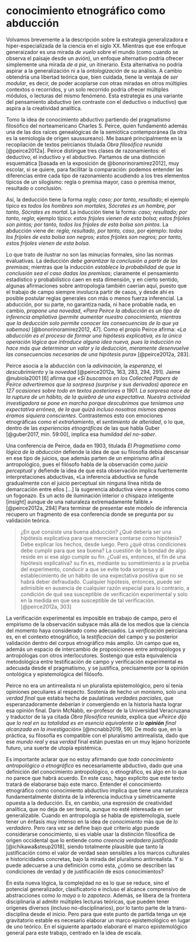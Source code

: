 # conocimiento etnográfico como abducción

Volvamos brevemente a la descripción sobre la estrategia generalizadora e hiper-especializada de la ciencia en el siglo XX. Mientras que ese enfoque generaizador es una mirada *de vuelo* sobre el mundo (como cuando se observa el paisaje desde un avión), un enfoque alternativo podría ofrecer simplemente una mirada *de a pie*, un itinerario. Esta alternativa no podría aspirar a la generalización ni a la *ontologización* de su análisis. A cambio obtendría una libertad teórica que, bien cuidada, tiene la ventaja de *ser modular*, es decir, de poder acoplarse con otras miradas en otros múltiples contextos o recorridos, y un solo recorrido podría ofrecer múltiples módulos, o lecturas del mismo fenómeno. Esta estrategia es una variante del pensamiento abductivo (en contraste con el deductivo o inductivo) que aspira a la creatividad analítica.

Tomo la idea de conocimiento abductivo partiendo del pragmatismo filosófico del norteamericano Charles S. Peirce, quien fundamentó además una de las dos raíces genealógicas de la semiótica contemporánea (la otra es la semiología de origen saussureano). Me basaré principalmente en la recopilación de textos peircianos titulada *Obra filosófica reunida* [@peirce2012a]. Peirce distingue tres clases de razonamientos: el deductivo, el inductivo y el abductivo. Partamos de una distinción esquemática [basada en la exposición de @bonorinoramirez2012], muy escolar, si se quiere, para facilitar la comparación: podemos entender las diferencias entre cada tipo de razonamiento acudiendo a los tres elementos típicos de un silogismo: regla o premisa mayor, caso o premisa menor, resultado o conclusión.

Así, la deducción tiene la forma *regla; caso; por tanto, resultado*; el ejemplo típico es *todos los hombres son mortales, Sócrates es un hombre, por tanto, Sócrates es mortal*. La inducción tiene la forma: *caso; resultado; por tanto, regla*; ejemplo típico: *estos frijoles vienen de esta bolsa; estos frijoles son pintos; por tanto, todos los frijoles de esta bolsa son pintos*. La abducción viene de: *regla; resultado, por tanto, caso*, por ejemplo: *todos los frijoles de esta bolsa son negros; estos frijoles son negros; por tanto, estos frijoles vienen de esta bolsa*.

Lo que trato de ilustrar no son las minucias formales, sino las normas evaluativas. La deducción *debe garantizar la conclusión a partir de las premisas*; mientras que la inducción *establece la probabilidad de que la conclusión sea el caso dadas las premisas*; claramente el pensamiento estadístico y probabilístico caen en esta dimensión, y en cierto sentido, algunas afirmaciones sobre antropología también caerían aquí, puesto que el trabajo de campo siempre involucra partir de casos, y desde ahí es posible postular reglas generales con más o menos fuerza inferencial. La abducción, por su parte, no garantiza nada, ni hace probable nada, en cambio, *propone una novedad*, *«Para Peirce la abducción es un tipo de inferencia ampliativa (permite aumentar nuestro conocimiento, mientras que la deducción solo permite conocer las consecuencias de lo que ya sabemos)* [@bonorinoramirez2012, 47]. Como el propio Peirce afirma: *«La abducción es el proceso de formar una hipótesis explicativa, es la única operación lógica que introduce alguna idea nueva, pues la inducción no hace más que determinar un valor y la deducción, meramente desenvuelve las consecuencias necesarias de una hipótesis pura»* [@peirce2012a, 283].

Peirce asocia a la abducción con la *adivinación*, la *esperanza*, el *descubrimiento* y la *novedad* [@peirce2012a, 163, 283, 294, 291]. Jaime @nubiola2001 [6] afirma que *«Si buscamos en los Collected Papers de Peirce advertiremos que la sorpresa (surprise y sus derivados) aparece en 127 ocasiones sobre todo en textos posteriores a 1901. La sorpresa nace de la ruptura de un hábito, de la quiebra de una expectativa. Nuestra actividad investigadora se pone en marcha porque descubrimos que teníamos una expectativa errónea, de la que quizá incluso nosotros mismos apenas éramos siquiera conscientes.* Contrastemos esto con emociones etnográficas como el *extrañamiento*, el *sentimiento de alteridad*, o lo que, dentro de las *experiencias etnográficas* de las que habla Guber [@guber2017, min. 59:00], implica esa *humildad del no-saber*.

Una conferencia de Peirce, dada en 1903, titulada *El Pragmatismo como lógica de la abducción* defiende la idea de que su filosofía debía descansar en ese tipo de juicios, que además parten de un empirismo afín al antropológico, pues el filósofo habla de la observación como *juicio perceptual* y defiende la idea de que esta observación implica fuertemente interpretaciones abductivas, «La inferencia abductiva se funde gradualmente con el juicio perceptual sin ninguna línea nítida de demarcación entre ellos [...] la sugerencia abductiva viene a nosotros como un fogonazo. Es un acto de iluminación interior o chispazo inteligente [insight] aunque de una naturaleza extremadamente falible.» [@peirce2012a, 294] Para terminar de presentar este modelo de inferencia recupero un fragmento de esa conferencia donde se pregunta por su validación teórica.

 >
 > ¿En qué consiste una buena abducción? ¿Qué debería ser una hipótesis explicativa para que mereciera contarse como hipótesis? Debe explicar los hechos, desde luego. Pero ¿qué otras condiciones debe cumplir para que sea buena? La cuestión de la bondad de algo reside en si ese algo cumple su fin. ¿Cuál es, entonces, el fin de una hipótesis explicativa? su fin es, mediante su sometimiento a la prueba del experimento, conducir a que se evite toda sorpresa y al establecimiento de un hábito de una expectativa positiva que no se habrá deber defraudado. Cualquier hipótesis, entonces, puede ser admisible en ausencia de cualquier razón especial para lo contrario, a condición de qué sea susceptible de verificación experimental y solo en la medida en que sea susceptible de tal verificación. [@peirce2012a, 303]

La verificación experimental es imposible en trabajo de campo, pero el empirismo de la observación subyace más allá de los medios que la ciencia del momento haya considerado como adecuados. La *verificación* peirciana es, en el contexto etnográfico, la *testificación* del campo y su posterior validación dentro del corpus etnográfico más amplio. Un campo que es, además un espacio de intercambio de proposiciones entre antropólogos y antropólogas con otros interlocutores. Sostengo que esta equivalencia metodológica entre testificación de campo y verificación experimental es adecuada desde el pragmatismo, y se justifica, precisamente por la opinión ontológica y epistemológica del filósofo.

Peirce no era un antirrealista ni un pluralista epistemológico, pero sí tenía opiniones peculiares al respecto. Sostenía de hecho un monismo, solo una *verdad final* que estaba hecha de paulatinas *verdades parciales*, que esperanzadoramente deberían ir convergiendo en la historia hasta lograr esa opinión final. Darin McNabb, ex-profesor de la Universidad Veracruzana y traductor de la ya citada *Obra filosófica reunida*, explica que *«Peirce dijo que lo real en su totalidad es en esencia equivalente a la **opinión** final alcanzada en la investigación»* [@mcnabb2019, 59]. De modo que, en la práctica, su filosofía es compatible con el pluralismo antirrealista, dado que ese *mundo real* y esa *verdad* final están puestas en un muy lejano horizonte futuro, una suerte de utopía epistémica.

Es importante aclarar que no estoy afirmando que *todo conocimiento antropológico o etnográfico* es necesariamente abductivo, dado que una definición del conocimiento antropológico, o etnográfico, es algo en lo que no parece que habrá acuerdo. En este caso, hago explícito que este texto tratará de elaborarse bajo este marco. Entender el conocimiento etnográfico como conocimiento abductivo implica que tiene una naturaleza fundamentalmente distinta de la inferencia inductiva y simétricamente opuesta a la deducción. Es, en cambio, una expresión de creatividad analítica, que no deja de ser teoría, aunque no esté interesada en ser generalizable. Cuando en antropología se habla de epistemología, suele tener un énfasis muy intenso en la idea de *conocimiento* más que de *lo verdadero*. Pero rara vez se define bajo qué criterio algo puede considerarse conocimiento, si es viable usar la distinción filosófica de origen occidental que lo entiende como *creencia verdadera justificada* [@ichikawa&steup2018], siendo totalmente plausible que tanto la justificación como el valor de verdad sean sensibles a los marcos culturales e historicidades concretas, bajo la mirada del pluralismo antirrealista. Y si puede adecuarse a una definición como esta, ¿cómo se describen las condiciones de verdad y de justificación de esos conocimientos?

En esta nueva lógica, la complejidad no es lo que se reduce, sino el potencial generalizador, clasificatorio e incluso el alcance comprensivo de abstracciones como *lo maya* o *lo zapoteco*. Además, se libera de la frontera disciplinaria al admitir múltiples lecturas teóricas, que pueden tener orígenes diversos (incluso no-disciplinarios), por lo tanto parte de la trans-disciplina desde el inicio. Pero para que este punto de partida tenga un eje gravitatorio estable es necesario elaborar un marco epistemológico en lugar de uno teórico. En el siguiente apartado elaboraré el marco epistemológico general para este trabajo, centrado en la idea de escala.
